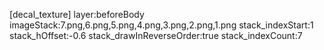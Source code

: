 [decal_texture]
layer:beforeBody
imageStack:7.png,6.png,5.png,4.png,3.png,2.png,1.png
stack_indexStart:1
stack_hOffset:-0.6
stack_drawInReverseOrder:true
stack_indexCount:7